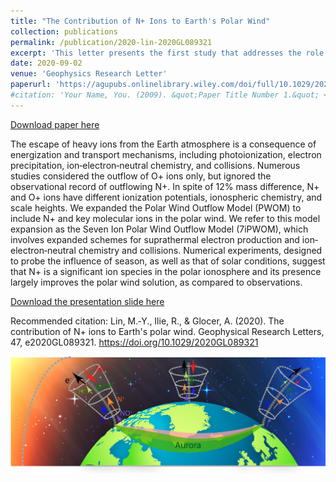 ```yaml
---
title: "The Contribution of N+ Ions to Earth's Polar Wind"
collection: publications
permalink: /publication/2020-lin-2020GL089321
excerpt: 'This letter presents the first study that addresses the role of N+ ions in the overall polar wind outflow solution, based on a first principle numerical model, which is the Seven Ion Polar Wind Outflow Model (7iPWOM), developed from the Polar Wind Outflow Model (PWOM) (Glocer et al., 2018).'
date: 2020-09-02
venue: 'Geophysics Research Letter'
paperurl: 'https://agupubs.onlinelibrary.wiley.com/doi/full/10.1029/2020GL089321'
#citation: 'Your Name, You. (2009). &quot;Paper Title Number 1.&quot; <i>Journal 1</i>. 1(1).'
---
```

[Download paper here](https://agupubs.onlinelibrary.wiley.com/doi/full/10.1029/2020GL089321)

The escape of heavy ions from the Earth atmosphere is a consequence of energization and transport mechanisms, including photoionization, electron precipitation, ion‐electron‐neutral chemistry, and collisions. Numerous studies considered the outflow of O+ ions only, but ignored the observational record of outflowing N+. In spite of 12% mass difference, N+ and O+ ions have different ionization potentials, ionospheric chemistry, and scale heights. We expanded the Polar Wind Outflow Model (PWOM) to include N+ and key molecular ions in the polar wind. We refer to this model expansion as the Seven Ion Polar Wind Outflow Model (7iPWOM), which involves expanded schemes for suprathermal electron production and ion‐electron‐neutral chemistry and collisions. Numerical experiments, designed to probe the influence of season, as well as that of solar conditions, suggest that N+ is a significant ion species in the polar ionosphere and its presence largely improves the polar wind solution, as compared to observations.

[Download the presentation slide here](http://yilerat19.github.io/files/MYL_7iPWOMNitrogenGRL.pdf)

Recommended citation: Lin, M.‐Y., Ilie, R., & Glocer, A. (2020). The contribution of N+ ions to Earth's polar wind. Geophysical Research Letters, 47, e2020GL089321. https://doi.org/10.1029/2020GL089321

![](../images/7iPWOM_banner.png)
